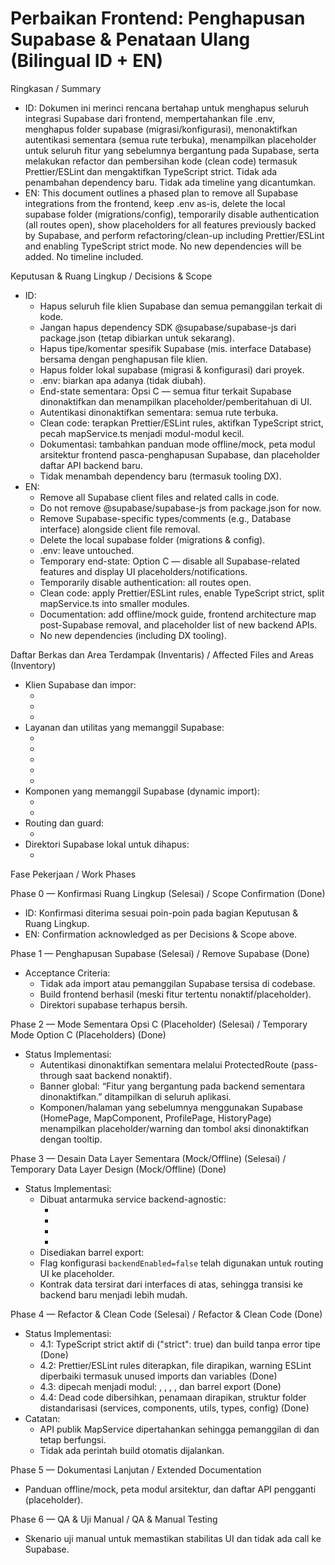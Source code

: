# Perbaikan Frontend: Penghapusan Supabase & Penataan Ulang (Bilingual ID + EN)

Ringkasan / Summary
- ID: Dokumen ini merinci rencana bertahap untuk menghapus seluruh integrasi Supabase dari frontend, mempertahankan file .env, menghapus folder supabase (migrasi/konfigurasi), menonaktifkan autentikasi sementara (semua rute terbuka), menampilkan placeholder untuk seluruh fitur yang sebelumnya bergantung pada Supabase, serta melakukan refactor dan pembersihan kode (clean code) termasuk Prettier/ESLint dan mengaktifkan TypeScript strict. Tidak ada penambahan dependency baru. Tidak ada timeline yang dicantumkan.
- EN: This document outlines a phased plan to remove all Supabase integrations from the frontend, keep .env as-is, delete the local supabase folder (migrations/config), temporarily disable authentication (all routes open), show placeholders for all features previously backed by Supabase, and perform refactoring/clean-up including Prettier/ESLint and enabling TypeScript strict mode. No new dependencies will be added. No timeline included.

Keputusan & Ruang Lingkup / Decisions & Scope
- ID:
  - Hapus seluruh file klien Supabase dan semua pemanggilan terkait di kode.
  - Jangan hapus dependency SDK @supabase/supabase-js dari package.json (tetap dibiarkan untuk sekarang).
  - Hapus tipe/komentar spesifik Supabase (mis. interface Database) bersama dengan penghapusan file klien.
  - Hapus folder lokal supabase (migrasi & konfigurasi) dari proyek.
  - .env: biarkan apa adanya (tidak diubah).
  - End-state sementara: Opsi C — semua fitur terkait Supabase dinonaktifkan dan menampilkan placeholder/pemberitahuan di UI.
  - Autentikasi dinonaktifkan sementara: semua rute terbuka.
  - Clean code: terapkan Prettier/ESLint rules, aktifkan TypeScript strict, pecah mapService.ts menjadi modul-modul kecil.
  - Dokumentasi: tambahkan panduan mode offline/mock, peta modul arsitektur frontend pasca-penghapusan Supabase, dan placeholder daftar API backend baru.
  - Tidak menambah dependency baru (termasuk tooling DX).
- EN:
  - Remove all Supabase client files and related calls in code.
  - Do not remove @supabase/supabase-js from package.json for now.
  - Remove Supabase-specific types/comments (e.g., Database interface) alongside client file removal.
  - Delete the local supabase folder (migrations & config).
  - .env: leave untouched.
  - Temporary end-state: Option C — disable all Supabase-related features and display UI placeholders/notifications.
  - Temporarily disable authentication: all routes open.
  - Clean code: apply Prettier/ESLint rules, enable TypeScript strict, split mapService.ts into smaller modules.
  - Documentation: add offline/mock guide, frontend architecture map post-Supabase removal, and placeholder list of new backend APIs.
  - No new dependencies (including DX tooling).

Daftar Berkas dan Area Terdampak (Inventaris) / Affected Files and Areas (Inventory)
- Klien Supabase dan impor:
  - <mcfile name="supabase.ts" path="d:\noiseMapWeb\frontend\src\lib\supabase.ts"></mcfile>
  - <mcfile name="package.json" path="d:\noiseMapWeb\frontend\package.json"></mcfile>
  - <mcfile name=".env.example" path="d:\noiseMapWeb\frontend\.env.example"></mcfile>
- Layanan dan utilitas yang memanggil Supabase:
  - <mcfile name="api.ts" path="d:\noiseMapWeb\frontend\src\services\api.ts"></mcfile>
  - <mcfile name="healthService.ts" path="d:\noiseMapWeb\frontend\src\services\healthService.ts"></mcfile>
  - <mcfile name="mapService.ts" path="d:\noiseMapWeb\frontend\src\services\mapService.ts"></mcfile>
  - <mcfile name="profileService.ts" path="d:\noiseMapWeb\frontend\src\services\profileService.ts"></mcfile>
  - <mcfile name="tokenManager.ts" path="d:\noiseMapWeb\frontend\src\utils\tokenManager.ts"></mcfile>
- Komponen yang memanggil Supabase (dynamic import):
  - <mcfile name="HomePage.tsx" path="d:\noiseMapWeb\frontend\src\components\HomePage.tsx"></mcfile>
  - <mcfile name="MapComponent.tsx" path="d:\noiseMapWeb\frontend\src\components\MapComponent.tsx"></mcfile>
- Routing dan guard:
  - <mcfile name="AppMain.tsx" path="d:\noiseMapWeb\frontend\src\AppMain.tsx"></mcfile>
- Direktori Supabase lokal untuk dihapus:
  - <mcfolder name="supabase" path="d:\noiseMapWeb\supabase"></mcfolder>

Fase Pekerjaan / Work Phases

Phase 0 — Konfirmasi Ruang Lingkup (Selesai) / Scope Confirmation (Done)
- ID: Konfirmasi diterima sesuai poin-poin pada bagian Keputusan & Ruang Lingkup.
- EN: Confirmation acknowledged as per Decisions & Scope above.

Phase 1 — Penghapusan Supabase (Selesai) / Remove Supabase (Done)
- Acceptance Criteria:
  - Tidak ada import atau pemanggilan Supabase tersisa di codebase.
  - Build frontend berhasil (meski fitur tertentu nonaktif/placeholder).
  - Direktori supabase terhapus bersih.

Phase 2 — Mode Sementara Opsi C (Placeholder) (Selesai) / Temporary Mode Option C (Placeholders) (Done)
- Status Implementasi:
  - Autentikasi dinonaktifkan sementara melalui ProtectedRoute (pass-through saat backend nonaktif).
  - Banner global: “Fitur yang bergantung pada backend sementara dinonaktifkan.” ditampilkan di seluruh aplikasi.
  - Komponen/halaman yang sebelumnya menggunakan Supabase (HomePage, MapComponent, ProfilePage, HistoryPage) menampilkan placeholder/warning dan tombol aksi dinonaktifkan dengan tooltip.

Phase 3 — Desain Data Layer Sementara (Mock/Offline) (Selesai) / Temporary Data Layer Design (Mock/Offline) (Done)
- Status Implementasi:
  - Dibuat antarmuka service backend-agnostic:
    - <mcfile name="IAuthService.ts" path="D:\noiseMapWeb\frontend\src\services\interfaces\IAuthService.ts"></mcfile>
    - <mcfile name="IProfileService.ts" path="D:\noiseMapWeb\frontend\src\services\interfaces\IProfileService.ts"></mcfile>
    - <mcfile name="IMapRepository.ts" path="D:\noiseMapWeb\frontend\src\services\interfaces\IMapRepository.ts"></mcfile>
    - <mcfile name="IHealthRepository.ts" path="D:\noiseMapWeb\frontend\src\services\interfaces\IHealthRepository.ts"></mcfile>
  - Disediakan barrel export: <mcfile name="index.ts" path="D:\noiseMapWeb\frontend\src\services\interfaces\index.ts"></mcfile>
  - Flag konfigurasi `backendEnabled=false` telah digunakan untuk routing UI ke placeholder.
  - Kontrak data tersirat dari interfaces di atas, sehingga transisi ke backend baru menjadi lebih mudah.

Phase 4 — Refactor & Clean Code (Selesai) / Refactor & Clean Code (Done)
- Status Implementasi:
  - 4.1: TypeScript strict aktif di <mcfile name="tsconfig.json" path="d:\noiseMapWeb\frontend\tsconfig.json"></mcfile> ("strict": true) dan build tanpa error tipe (Done)
  - 4.2: Prettier/ESLint rules diterapkan, file dirapikan, warning ESLint diperbaiki termasuk unused imports dan variables (Done)
  - 4.3: <mcfile name="mapService.ts" path="d:\noiseMapWeb\frontend\src\services\mapService.ts"></mcfile> dipecah menjadi modul: <mcfile name="map.repository.ts" path="d:\noiseMapWeb\frontend\src\services\map.repository.ts"></mcfile>, <mcfile name="map.transformers.ts" path="d:\noiseMapWeb\frontend\src\services\map.transformers.ts"></mcfile>, <mcfile name="map.analysis.ts" path="d:\noiseMapWeb\frontend\src\services\map.analysis.ts"></mcfile>, <mcfile name="map.export.ts" path="d:\noiseMapWeb\frontend\src\services\map.export.ts"></mcfile>, dan barrel export <mcfile name="index.ts" path="d:\noiseMapWeb\frontend\src\services\index.ts"></mcfile> (Done)
  - 4.4: Dead code dibersihkan, penamaan dirapikan, struktur folder distandarisasi (services, components, utils, types, config) (Done)
- Catatan:
  - API publik MapService dipertahankan sehingga pemanggilan di <mcfile name="MapComponent.tsx" path="d:\noiseMapWeb\frontend\src\components\MapComponent.tsx"></mcfile> dan <mcfile name="HomePage.tsx" path="d:\noiseMapWeb\frontend\src\components\HomePage.tsx"></mcfile> tetap berfungsi.
  - Tidak ada perintah build otomatis dijalankan.


Phase 5 — Dokumentasi Lanjutan / Extended Documentation
- Panduan offline/mock, peta modul arsitektur, dan daftar API pengganti (placeholder).

Phase 6 — QA & Uji Manual / QA & Manual Testing
- Skenario uji manual untuk memastikan stabilitas UI dan tidak ada call ke Supabase.